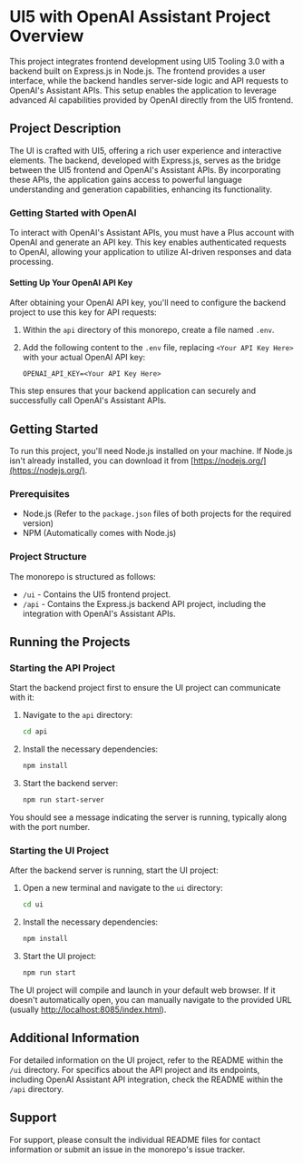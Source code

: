 # UI5 with OpenAI Assistant Project Overview

This project integrates frontend development using UI5 Tooling 3.0 with a backend built on Express.js in Node.js. The frontend provides a user interface, while the backend handles server-side logic and API requests to OpenAI's Assistant APIs. This setup enables the application to leverage advanced AI capabilities provided by OpenAI directly from the UI5 frontend.

## Project Description

The UI is crafted with UI5, offering a rich user experience and interactive elements. The backend, developed with Express.js, serves as the bridge between the UI5 frontend and OpenAI's Assistant APIs. By incorporating these APIs, the application gains access to powerful language understanding and generation capabilities, enhancing its functionality.

### Getting Started with OpenAI

To interact with OpenAI's Assistant APIs, you must have a Plus account with OpenAI and generate an API key. This key enables authenticated requests to OpenAI, allowing your application to utilize AI-driven responses and data processing.

#### Setting Up Your OpenAI API Key

After obtaining your OpenAI API key, you'll need to configure the backend project to use this key for API requests:

1. Within the `api` directory of this monorepo, create a file named `.env`.
2. Add the following content to the `.env` file, replacing `<Your API Key Here>` with your actual OpenAI API key:

    ```
    OPENAI_API_KEY=<Your API Key Here>
    ```

This step ensures that your backend application can securely and successfully call OpenAI's Assistant APIs.

## Getting Started

To run this project, you'll need Node.js installed on your machine. If Node.js isn't already installed, you can download it from [https://nodejs.org/](https://nodejs.org/).

### Prerequisites

- Node.js (Refer to the `package.json` files of both projects for the required version)
- NPM (Automatically comes with Node.js)

### Project Structure

The monorepo is structured as follows:

- `/ui` - Contains the UI5 frontend project.
- `/api` - Contains the Express.js backend API project, including the integration with OpenAI's Assistant APIs.

## Running the Projects

### Starting the API Project

Start the backend project first to ensure the UI project can communicate with it:

1. Navigate to the `api` directory:

    ```sh
    cd api
    ```

2. Install the necessary dependencies:

    ```sh
    npm install
    ```

3. Start the backend server:

    ```sh
    npm run start-server
    ```

You should see a message indicating the server is running, typically along with the port number.

### Starting the UI Project

After the backend server is running, start the UI project:

1. Open a new terminal and navigate to the `ui` directory:

    ```sh
    cd ui
    ```

2. Install the necessary dependencies:

    ```sh
    npm install
    ```

3. Start the UI project:

    ```sh
    npm run start
    ```

The UI project will compile and launch in your default web browser. If it doesn't automatically open, you can manually navigate to the provided URL (usually [http://localhost:8085/index.html](http://localhost:8085/index.html)).

## Additional Information

For detailed information on the UI project, refer to the README within the `/ui` directory. For specifics about the API project and its endpoints, including OpenAI Assistant API integration, check the README within the `/api` directory.

## Support

For support, please consult the individual README files for contact information or submit an issue in the monorepo's issue tracker.

